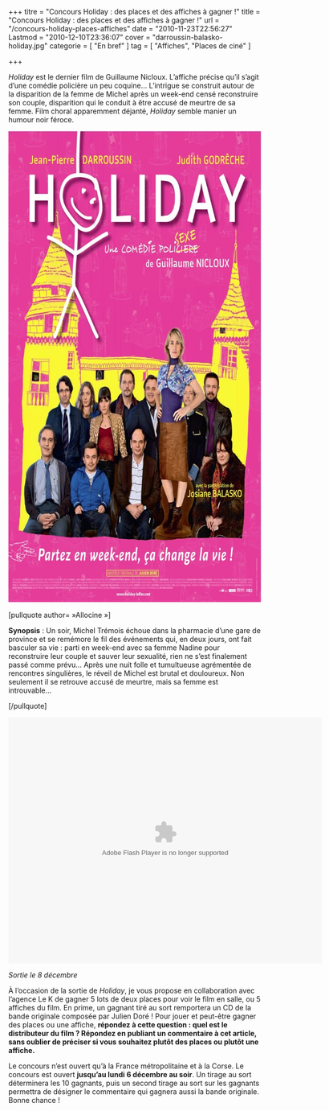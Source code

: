 +++
titre = "Concours Holiday : des places et des affiches à gagner !"
title = "Concours Holiday : des places et des affiches à gagner !"
url = "/concours-holiday-places-affiches"
date = "2010-11-23T22:56:27"
Lastmod = "2010-12-10T23:36:07"
cover = "darroussin-balasko-holiday.jpg"
categorie = [ "En bref" ]
tag = [ "Affiches", "Places de ciné" ]

+++

<p><em>Holiday</em> est le dernier film de Guillaume Nicloux. L&rsquo;affiche précise qu&rsquo;il s&rsquo;agit d&rsquo;une comédie policière un peu coquine… L&rsquo;intrigue se construit autour de la disparition de la femme de Michel après un week-end censé reconstruire son couple, disparition qui le conduit à être accusé de meurtre de sa femme. Film choral apparemment déjanté, <em>Holiday</em> semble manier un humour noir féroce.</p>
<p><a href="http://www.allocine.fr/film/fichefilm_gen_cfilm=176013.html"> </a></p>
<p style="text-align: center;"><a href="http://www.allocine.fr/film/fichefilm_gen_cfilm=176013.html"></a></p>
<p><a href="http://www.allocine.fr/film/fichefilm_gen_cfilm=176013.html"></a></p>
<p><a href="http://www.allocine.fr/film/fichefilm_gen_cfilm=176013.html"></a></p>
<p><a href="http://www.allocine.fr/film/fichefilm_gen_cfilm=176013.html"></p>
<div style="text-align: center;"><img class="aligncenter" src="holiday.jpg" border="0" alt="holiday.jpg" width="690" height="937" /></div>
<p></a></p>
<p>[pullquote author=&nbsp;&raquo;Allocine&nbsp;&raquo;]</p>
<p><strong>Synopsis</strong> : Un soir, Michel Trémois échoue dans la pharmacie d’une gare de province et se remémore le fil des événements qui, en deux jours, ont fait basculer sa vie : parti en week-end avec sa femme Nadine pour reconstruire leur couple et sauver leur sexualité, rien ne s’est finalement passé comme prévu… Après une nuit folle et tumultueuse agrémentée de rencontres singulières, le réveil de Michel est brutal et douloureux. Non seulement il se retrouve accusé de meurtre, mais sa femme est introuvable…</p>
<p>[/pullquote]</p>
<div id="blogvision" style="width: 625px; height: 490px; text-align: center;"><object classid="clsid:d27cdb6e-ae6d-11cf-96b8-444553540000" width="100%" height="100%" codebase="http://download.macromedia.com/pub/shockwave/cabs/flash/swflash.cab#version=6,0,40,0"><param name="allowFullScreen" value="true" /><param name="allowScriptAccess" value="always" /><param name="src" value="http://www.allocine.fr/blogvision/19173976" /><param name="allowfullscreen" value="true" /><embed type="application/x-shockwave-flash" width="100%" height="100%" src="http://www.allocine.fr/blogvision/19173976" allowscriptaccess="always" allowfullscreen="true"></embed></object></div>
<p><em>Sortie le 8 décembre</em></p>
<p>À l&rsquo;occasion de la sortie de <em>Holiday</em>, je vous propose en collaboration avec l&rsquo;agence Le K de gagner 5 lots de deux places pour voir le film en salle, ou 5 affiches du film. En prime, un gagnant tiré au sort remportera un CD de la bande originale composée par Julien Doré ! Pour jouer et peut-être gagner des places ou une affiche, <strong>répondez à cette question : quel est le distributeur du film ? Répondez en publiant un commentaire à cet article, sans oublier de préciser si vous souhaitez plutôt des places ou plutôt une affiche.</strong></p>
<p>Le concours n&rsquo;est ouvert qu&rsquo;à la France métropolitaine et à la Corse. Le concours est ouvert <strong>jusqu&rsquo;au lundi 6 décembre au soir</strong>. Un tirage au sort déterminera les 10 gagnants, puis un second tirage au sort sur les gagnants permettra de désigner le commentaire qui gagnera aussi la bande originale. Bonne chance !</p>

